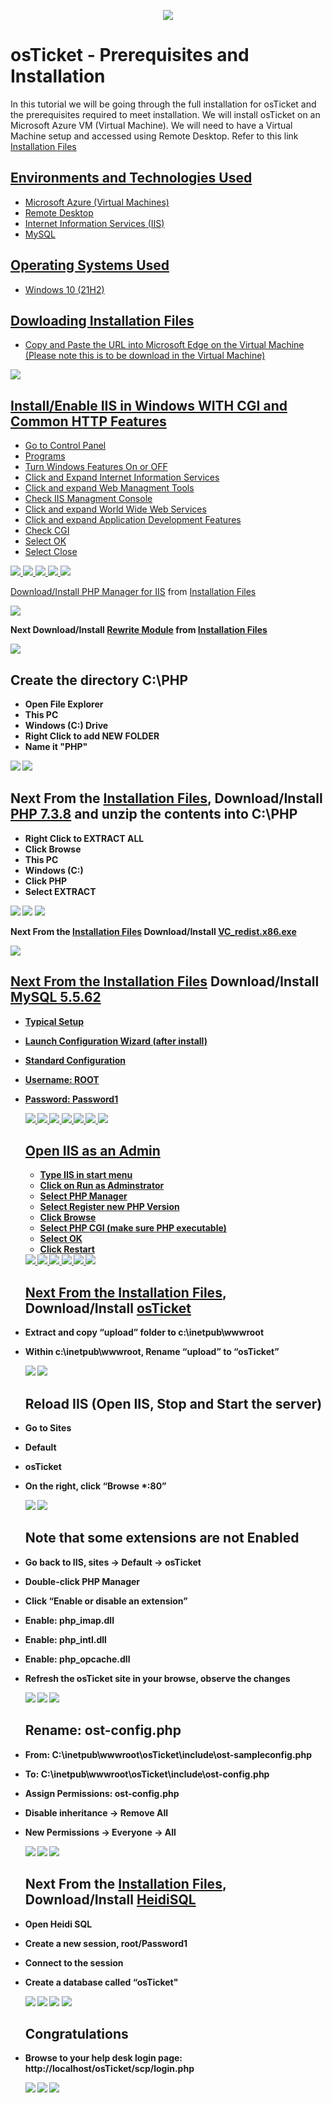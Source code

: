 <p align="center">
<img src="https://i.imgur.com/mL4d1tt.jpg"/>
</p>

<h1>osTicket - Prerequisites and Installation</h1>
In this tutorial we will be going through the full installation for osTicket and the prerequisites required to meet installation. We will install osTicket on an Microsoft Azure VM (Virtual Machine). We will need to have a Virtual Machine setup and accessed using Remote Desktop. Refer to this link <a href="https://drive.google.com/drive/u/2/folders/1APMfNyfNzcxZC6EzdaNfdZsUwxWYChf6"</a>Installation Files

<h2>Environments and Technologies Used</h2>

- Microsoft Azure (Virtual Machines)
- Remote Desktop
- Internet Information Services (IIS)
- MySQL

<h2>Operating Systems Used </h2>

- Windows 10</b> (21H2)

<h2>Dowloading Installation Files </h2>

- Copy and Paste the URL into Microsoft Edge on the Virtual Machine (Please note this is to be download in the Virtual Machine)

<img src="https://i.imgur.com/GrH9Yg5.png"/>

<h2>Install/Enable IIS in Windows WITH CGI and Common HTTP Features</h2>

- Go to Control Panel
- Programs 
- Turn Windows Features On or OFF
- Click and Expand Internet Information Services
- Click and expand Web Managment Tools
- Check IIS Managment Console
- Click and expand World Wide Web Services
- Click and expand Application Development Features
- Check CGI
- Select OK
- Select Close

<img src="https://i.imgur.com/M4F1qyF.png"/>
<img src="https://i.imgur.com/D0DWhVX.png"/>
<img src="https://i.imgur.com/GoKJ7va.png"/>
<img src="https://i.imgur.com/s736uW3.png"/>
<img src="https://i.imgur.com/IbsqWbu.png"/>


Download/Install <a href="https://drive.google.com/file/d/1RHsNd4eWIOwaNpj3JW4vzzmzNUH86wY_/view?usp=share_link">PHP Manager for IIS</a>
from <a href="https://drive.google.com/drive/u/2/folders/1APMfNyfNzcxZC6EzdaNfdZsUwxWYChf6">Installation Files</a>

 <img src="https://i.imgur.com/i2O5lya.png"/>
  
  <b> Next Download/Install <a href="https://drive.google.com/file/d/1tIK9GZBKj1JyUP87eewxgdNqn9pZmVmY/view?usp=share_link"> Rewrite Module</a> from <a href="https://drive.google.com/drive/u/2/folders/1APMfNyfNzcxZC6EzdaNfdZsUwxWYChf6">Installation Files</a>
  
  <img src="https://i.imgur.com/tQw3mny.png"/>
 
 <h2>Create the directory C:\PHP</h2>
 
 - Open File Explorer
 - This PC
 - Windows (C:) Drive
 - Right Click to add NEW FOLDER
 - Name it "PHP"
  
 <img src="https://i.imgur.com/tV5tJIa.png"/>
 <img src="https://i.imgur.com/kwU3xAt.png"/>
 
 <h2>Next From the <a href="https://drive.google.com/drive/u/2/folders/1APMfNyfNzcxZC6EzdaNfdZsUwxWYChf6">Installation Files</a>, Download/Install <a href="https://drive.google.com/file/d/1snNMtLdCOpMtkCyD4mvl9yOOmvVIp9fP/view?usp=share_link"> PHP 7.3.8</a> and unzip the contents into C:\PHP </h2>
 
 - Right Click to EXTRACT ALL
 - Click Browse
 - This PC
 - Windows (C:)
 - Click PHP
 - Select EXTRACT
 
 <img src="https://i.imgur.com/HIH8uce.png"/>
 <img src="https://i.imgur.com/M2f9mZa.png"/>
 <img src="https://i.imgur.com/Mq8nOkb.png"/>
 
 Next From the <a href="https://drive.google.com/drive/u/2/folders/1APMfNyfNzcxZC6EzdaNfdZsUwxWYChf6">Installation Files</a> Download/Install <a href="https://drive.google.com/file/d/1s1OsGF3-ioO0_9LYizPRiVuIkb3lFJgH/view?usp=share_link"> VC_redist.x86.exe
 
 <img src="https://i.imgur.com/uS4vYKn.png"/>
 
   <h2>Next From the <a href="https://drive.google.com/drive/u/2/folders/1APMfNyfNzcxZC6EzdaNfdZsUwxWYChf6">Installation Files</a> Download/Install <a href="https://drive.google.com/file/d/1_OWh9p7VQLcrB0q_V7qT8yHl0xo5gv7z/view?usp=share_link"> MySQL 5.5.62 </h2>
    
- Typical Setup
- Launch Configuration Wizard (after install)
- Standard Configuration
- Username: ROOT
- Password: Password1
    
    <img src="https://i.imgur.com/bXAKRqe.png"/>
    <img src="https://i.imgur.com/01bmt4W.png"/>
    <img src="https://i.imgur.com/FCA7a8q.png"/>
    <img src="https://i.imgur.com/qOtqyCW.png"/>
    <img src="https://i.imgur.com/pUul3IO.png"/>
    <img src="https://i.imgur.com/rvVZ5aU.png"/>
    <img src="https://i.imgur.com/Ut3NkFE.png"/>
    
    <h2>Open IIS as an Admin</h2>
    
    - Type IIS in start menu
    - Click on Run as Adminstrator
    - Select PHP Manager
    - Select Register new PHP Version
    - Click Browse
    - Select PHP CGI (make sure PHP executable)
    - Select OK
    - Click Restart 
    
    <img src="https://i.imgur.com/Zg3cfkQ.png"/>
    <img src="https://i.imgur.com/q7mADKh.png"/>
    <img src="https://i.imgur.com/DJu6bOZ.png"/>
    <img src="https://i.imgur.com/2oY1hkZ.png"/>
    <img src="https://i.imgur.com/jh1lkQi.png"/>
    <img src="https://i.imgur.com/9PFiixZ.png"/>
    
    <h2>Next From the <a href="https://drive.google.com/drive/u/2/folders/1APMfNyfNzcxZC6EzdaNfdZsUwxWYChf6">Installation Files</a>, Download/Install <a href="https://drive.google.com/file/d/1VeVXKlzHDRjeaVUL99ptq7qYbrbXdFxJ/view?usp=drive_link">osTicket</a>

- Extract and copy “upload” folder to c:\inetpub\wwwroot
- Within c:\inetpub\wwwroot, Rename “upload” to “osTicket”
     
     <img src="https://i.imgur.com/R1ey3p7.png"/>
     <img src="https://i.imgur.com/4zednt0.png"/>
     
     <h2>Reload IIS (Open IIS, Stop and Start the server)</h2>
     
- Go to Sites
- Default
- osTicket
- On the right, click “Browse *:80”

     
     <img src="https://i.imgur.com/M8tRnEI.png"/>
     <img src="https://i.imgur.com/CNiCtVy.png"/>
     
     <h2> Note that some extensions are not Enabled </h2>
     
- Go back to IIS, sites -> Default -> osTicket
- Double-click PHP Manager
- Click “Enable or disable an extension”
- Enable: php_imap.dll
- Enable: php_intl.dll
- Enable: php_opcache.dll
- Refresh the osTicket site in your browse, observe the changes
     
     <img src="https://i.imgur.com/pZYn03d.png"/>
     <img src="https://i.imgur.com/41fEdOQ.png"/>
     <img src="https://i.imgur.com/vRKpqtT.png"/>
 
     <h2>Rename: ost-config.php</h2>

- From: C:\inetpub\wwwroot\osTicket\include\ost-sampleconfig.php
- To: C:\inetpub\wwwroot\osTicket\include\ost-config.php
- Assign Permissions: ost-config.php
- Disable inheritance -> Remove All
- New Permissions -> Everyone -> All

     
     <img src="https://i.imgur.com/vEuPwb5.png"/>
     <img src="https://i.imgur.com/CbEqO81.png"/>
     <img src="https://i.imgur.com/yjbrRwx.png"/>
     
     <h2>Next From the <a href="https://drive.google.com/drive/u/2/folders/1APMfNyfNzcxZC6EzdaNfdZsUwxWYChf6">Installation Files</a>, Download/Install <a href="https://docs.google.com/document/d/1WovrX2DaS9xkfaSr4LXyB4YnnWpXIgPCMMbbfgHmGVw/edit">HeidiSQL</a></h2>
      
- Open Heidi SQL
- Create a new session, root/Password1
- Connect to the session
- Create a database called “osTicket"
      
     <img src="https://i.imgur.com/TN9TZhg.png"/>
     <img src="https://i.imgur.com/t7bXpE4.png"/>
     <img src="https://i.imgur.com/OWJUPae.png"/>
     <img src="https://i.imgur.com/uciCM60.png"/>
      
     
     <h2>Congratulations</h2>

 - Browse to your help desk login page: http://localhost/osTicket/scp/login.php
      
      
     <img src="https://i.imgur.com/YC7s3aC.png"/>
     <img src="https://i.imgur.com/OpRTL5k.png"/>
     <img src="https://i.imgur.com/J2H2V5Q.png"/>
      

      
      
    

      
    
    


 
 
 
 
 

  
